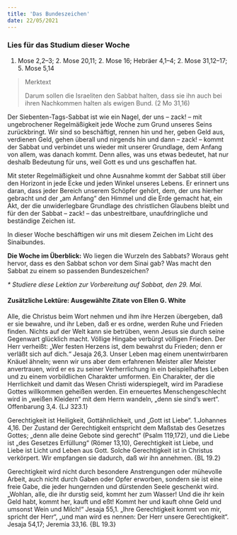```yaml
---
title: 'Das Bundeszeichen'
date: 22/05/2021
---
```


### Lies für das Studium dieser Woche
1. Mose 2,2–3; 2. Mose 20,11; 2. Mose 16; Hebräer 4,1–4; 2. Mose 31,12–17; 5. Mose 5,14

> <p>Merktext</p>
> Darum sollen die Israeliten den Sabbat halten, dass sie ihn auch bei ihren Nachkommen halten als ewigen Bund. (2 Mo 31,16)

Der Siebenten-Tags-Sabbat ist wie ein Nagel, der uns – zack! – mit ungebrochener Regelmäßigkeit jede Woche zum Grund unseres Seins zurückbringt. Wir sind so beschäftigt, rennen hin und her, geben Geld aus, verdienen Geld, gehen überall und nirgends hin und dann – zack! – kommt der Sabbat und verbindet uns wieder mit unserer Grundlage, dem Anfang von allem, was danach kommt. Denn alles, was uns etwas bedeutet, hat nur deshalb Bedeutung für uns, weil Gott es und uns geschaffen hat.

Mit steter Regelmäßigkeit und ohne Ausnahme kommt der Sabbat still über den Horizont in jede Ecke und jeden Winkel unseres Lebens. Er erinnert uns daran, dass jeder Bereich unserem Schöpfer gehört, dem, der uns hierher gebracht und der „am Anfang“ den Himmel und die Erde gemacht hat, ein Akt, der die unwiderlegbare Grundlage des christlichen Glaubens bleibt und für den der Sabbat – zack! – das unbestreitbare, unaufdringliche und beständige Zeichen ist.

In dieser Woche beschäftigen wir uns mit diesem Zeichen im Licht des Sinaibundes.

**Die Woche im Überblick:** Wo liegen die Wurzeln des Sabbats? Woraus geht hervor, dass es den Sabbat schon vor dem Sinai gab? Was macht den Sabbat zu einem so passenden Bundeszeichen?

_* Studiere diese Lektion zur Vorbereitung auf Sabbat, den 29. Mai._

#### Zusätzliche Lektüre: Ausgewählte Zitate von Ellen G. White

Alle, die Christus beim Wort nehmen und ihm ihre Herzen übergeben, daß er sie bewahre, und ihr Leben, daß er es ordne, werden Ruhe und Frieden finden. Nichts auf der Welt kann sie betrüben, wenn Jesus sie durch seine Gegenwart glücklich macht. Völlige Hingabe verbürgt völligen Frieden. Der Herr verheißt: „Wer festen Herzens ist, dem bewahrst du Frieden; denn er verläßt sich auf dich.“ Jesaja 26,3. Unser Leben mag einem unentwirrbaren Knäuel ähneln; wenn wir uns aber dem erfahrenen Meister aller Meister anvertrauen, wird er es zu seiner Verherrlichung in ein beispielhaftes Leben und zu einem vorbildlichen Charakter umformen. Ein Charakter, der die Herrlichkeit und damit das Wesen Christi widerspiegelt, wird im Paradiese Gottes willkommen geheißen werden. Ein erneuertes Menschengeschlecht wird in „weißen Kleidern“ mit dem Herrn wandeln, „denn sie sind‘s wert“. Offenbarung 3,4. {LJ 323.1}

Gerechtigkeit ist Heiligkeit, Gottähnlichkeit, und „Gott ist Liebe“. 1.Johannes 4,16. Der Zustand der Gerechtigkeit entspricht dem Maßstab des Gesetzes Gottes; „denn alle deine Gebote sind gerecht“ (Psalm 119,172), und die Liebe ist „des Gesetzes Erfüllung“ (Römer 13,10), Gerechtigkeit ist Liebe, und Liebe ist Licht und Leben aus Gott. Solche Gerechtigkeit ist in Christus verkörpert. Wir empfangen sie dadurch, daß wir ihn annehmen. {BL 19.2}

Gerechtigkeit wird nicht durch besondere Anstrengungen oder mühevolle Arbeit, auch nicht durch Gaben oder Opfer erworben, sondern sie ist eine freie Gabe, die jeder hungernden und dürstenden Seele geschenkt wird. „Wohlan, alle, die ihr durstig seid, kommt her zum Wasser! Und die ihr kein Geld habt, kommt her, kauft und eßt! Kommt her und kauft ohne Geld und umsonst Wein und Milch!“ Jesaja 55,1. „Ihre Gerechtigkeit kommt von mir, spricht der Herr“, „und man wird es nennen: Der Herr unsere Gerechtigkeit“. Jesaja 54,17; Jeremia 33,16. {BL 19.3}